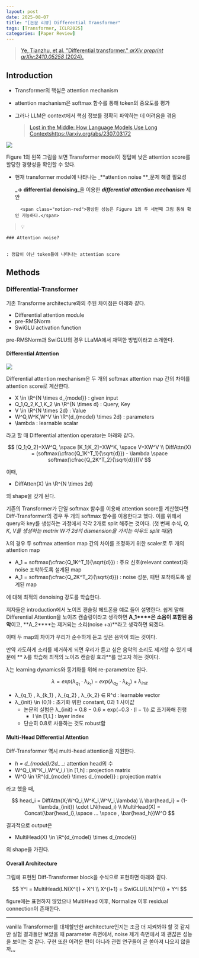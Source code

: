 ```yaml
---
layout: post
date: 2025-08-07
title: "[논문 리뷰] Differential Transformer"
tags: [Transformer, ICLR2025]
categories: [Paper Review]
---
```


> [Ye, Tianzhu, et al. "Differential transformer." ](https://arxiv.org/abs/2410.05258)[_arXiv preprint arXiv:2410.05258_](https://arxiv.org/abs/2410.05258)[ (2024).](https://arxiv.org/abs/2410.05258)



## Introduction

- Transformer의 핵심은 attention mechanism
- attention machanism은 softmax 함수를 통해 token의 중요도를 평가
- 그러나 LLM은 context에서 핵심 정보를 정확히 파악하는 데 어려움을 겪음

	> [Lost in the Middle: How Language Models Use Long Contextshttps://arxiv.org/abs/2307.03172](https://arxiv.org/abs/2307.03172)


![](https://prod-files-secure.s3.us-west-2.amazonaws.com/542b861c-36a8-4051-84e5-8804b6728dba/9083ea56-691a-4752-ae26-47f403431ac8/image.png?X-Amz-Algorithm=AWS4-HMAC-SHA256&X-Amz-Content-Sha256=UNSIGNED-PAYLOAD&X-Amz-Credential=ASIAZI2LB4662LZHQG7N%2F20250824%2Fus-west-2%2Fs3%2Faws4_request&X-Amz-Date=20250824T041501Z&X-Amz-Expires=3600&X-Amz-Security-Token=IQoJb3JpZ2luX2VjEOT%2F%2F%2F%2F%2F%2F%2F%2F%2F%2FwEaCXVzLXdlc3QtMiJHMEUCIDmURmz3rXtpdhjL5TlimE22WTnDVxUGuTiN6ikO88WDAiEAx9Ps1Z6nXhKELe9Dx1sXm7ellh%2BjCUSqNNgaNDQ%2Fr98q%2FwMIPRAAGgw2Mzc0MjMxODM4MDUiDMOsDPquSCNx9HM8jCrcA8BYFIsv2hR0zRaU%2B%2BDKIAC4qV38YZV55vbwbYz6uUg83Nb45CRoJI75anVOw%2B%2BIwXyDbl9rgMFNfE9enW0TaDgF1dgD7lQFwYSBwWXkBhEJ8ByvnP7jj7QlN1i9aTL1aiDiA%2B8LZMoyL%2BBzOfTOPa4zZMIaoJBNB%2F1W9NyjulsDbQPthRnbM%2F3tzMBZh1djPp%2FaQy55GX8%2FLs4hZJEAUpY%2BFrQL7MzdC62px9NaSOlozJqxTb0f8DUnzdtvTmNOe%2BTWvGVFKfw7BHisNj2elRTvj1xImc05%2FAfNXT5CR0gMFR6vmKwg%2FzZeVsPI0sRfYWTahsfVLTLSBgV7Q086TjZVi9lKZgprcvuU6bI3WJSl12A5bCeqwsXjrJBf%2FFtt14z5m9hQI72bJPY88z0%2BQwjvewkrVwMYg6RuWDN1annhsKvUwM3wSgXzfqwJRACnaMkSm0YYEk4jgj296lCXdfcJ51ALdwiACJAmKMAIf7zodn%2FT9tI6MKq18ldhE5nBgJ8wP5SYCTYGpvASbAvt7CMAi9wadG22%2FlcER7J2ulGI9%2F9c7seTknWtCpvjkfxJC%2FzcxE7C7tdtlnpvvhWUOVdkzM5g2kW3Gt3AB5VbJYrv2flgnKwy1mogPAhRMOebqsUGOqUBNVqFIpnaXXI2ba%2Bp0tRlbBAFFIxUjVUIM5HWhTxRFMcJzk%2B1vMB8vO3MONdNsieGxnN5u7fHaw%2FYm%2FqrdCUOo3flEu0KJBAAS2AO2CSmUdJc5ni4o11QjUSNc9jYLony8gYwglw0Vi1ONjOchMZsfykUW8GIaOIeo24EmpQSiUt4Sdtv2u7aCABr3Fr16ydBY9xnWi6uXRJLftFyt2M7yVoopG3i&X-Amz-Signature=5101c0fac884b7ebe69de648c059111b7646c389d7724713974187d56320c776&X-Amz-SignedHeaders=host&x-amz-checksum-mode=ENABLED&x-id=GetObject)


Figure 1의 왼쪽 그림을 보면 Transformer model이 정답에 낮은 attention score를 할당한 경향성을 확인할 수 있다.

- 현재 transformer model에 나타나는 _**attention noise **_문제 해결 필요성

	_**→ differential denoising**_을 이용한 _**differential attention mechanism**_ 제안


		<span class="notion-red">향상된 성능은 Figure 1의 두 세번째 그림 통해 확인 가능하다.</span>


> 💡 


	### Attention noise?


	: 정답이 아닌 token들에 나타나는 attention score



## Methods



### Differential-Transformer


기존 Transforme architecture와의 주된 차이점은 아래와 같다.

- Differential attention module
- pre-RMSNorm
- SwiGLU activation function

pre-RMSNorm과 SwiGLU의 경우 LLaMA에서 채택한 방법이라고 소개한다.



#### Differential Attention


![](https://prod-files-secure.s3.us-west-2.amazonaws.com/542b861c-36a8-4051-84e5-8804b6728dba/116d70b2-1963-4810-9167-f4c7d8a06e8f/image.png?X-Amz-Algorithm=AWS4-HMAC-SHA256&X-Amz-Content-Sha256=UNSIGNED-PAYLOAD&X-Amz-Credential=ASIAZI2LB4662LZHQG7N%2F20250824%2Fus-west-2%2Fs3%2Faws4_request&X-Amz-Date=20250824T041501Z&X-Amz-Expires=3600&X-Amz-Security-Token=IQoJb3JpZ2luX2VjEOT%2F%2F%2F%2F%2F%2F%2F%2F%2F%2FwEaCXVzLXdlc3QtMiJHMEUCIDmURmz3rXtpdhjL5TlimE22WTnDVxUGuTiN6ikO88WDAiEAx9Ps1Z6nXhKELe9Dx1sXm7ellh%2BjCUSqNNgaNDQ%2Fr98q%2FwMIPRAAGgw2Mzc0MjMxODM4MDUiDMOsDPquSCNx9HM8jCrcA8BYFIsv2hR0zRaU%2B%2BDKIAC4qV38YZV55vbwbYz6uUg83Nb45CRoJI75anVOw%2B%2BIwXyDbl9rgMFNfE9enW0TaDgF1dgD7lQFwYSBwWXkBhEJ8ByvnP7jj7QlN1i9aTL1aiDiA%2B8LZMoyL%2BBzOfTOPa4zZMIaoJBNB%2F1W9NyjulsDbQPthRnbM%2F3tzMBZh1djPp%2FaQy55GX8%2FLs4hZJEAUpY%2BFrQL7MzdC62px9NaSOlozJqxTb0f8DUnzdtvTmNOe%2BTWvGVFKfw7BHisNj2elRTvj1xImc05%2FAfNXT5CR0gMFR6vmKwg%2FzZeVsPI0sRfYWTahsfVLTLSBgV7Q086TjZVi9lKZgprcvuU6bI3WJSl12A5bCeqwsXjrJBf%2FFtt14z5m9hQI72bJPY88z0%2BQwjvewkrVwMYg6RuWDN1annhsKvUwM3wSgXzfqwJRACnaMkSm0YYEk4jgj296lCXdfcJ51ALdwiACJAmKMAIf7zodn%2FT9tI6MKq18ldhE5nBgJ8wP5SYCTYGpvASbAvt7CMAi9wadG22%2FlcER7J2ulGI9%2F9c7seTknWtCpvjkfxJC%2FzcxE7C7tdtlnpvvhWUOVdkzM5g2kW3Gt3AB5VbJYrv2flgnKwy1mogPAhRMOebqsUGOqUBNVqFIpnaXXI2ba%2Bp0tRlbBAFFIxUjVUIM5HWhTxRFMcJzk%2B1vMB8vO3MONdNsieGxnN5u7fHaw%2FYm%2FqrdCUOo3flEu0KJBAAS2AO2CSmUdJc5ni4o11QjUSNc9jYLony8gYwglw0Vi1ONjOchMZsfykUW8GIaOIeo24EmpQSiUt4Sdtv2u7aCABr3Fr16ydBY9xnWi6uXRJLftFyt2M7yVoopG3i&X-Amz-Signature=bdb1b69c9d2a490042b0bc98fbadeecdf6ea2234084fcbfdf6d916ded12bd5c6&X-Amz-SignedHeaders=host&x-amz-checksum-mode=ENABLED&x-id=GetObject)


Differential attention mechanism은 두 개의 softmax attention map 간의 차이를 attention score로 계산한다.

- X \in \R^{N \times d\_{model}} : given input
- Q\_1,Q\_2,K\_1,K\_2 \in \R^{N \times d} : Query, Key
- V \in \R^{N \times 2d} : Value
- W^Q,W^K,W^V \in \R^{d\_{model} \times 2d} : parameters
- \lambda : learnable scalar

라고 할 때 Differential attention operator는 아래와 같다.


$$
[Q_1;Q_2]=XW^Q, \space [K_1;K_2]=XW^K, \space V=XW^V \\
DiffAttn(X) = (softmax(\cfrac{Q_1K^T_1}{\sqrt{d}}) - \lambda \space softmax(\cfrac{Q_2K^T_2}{\sqrt{d}}))V
$$


이때,

- DiffAtten(X) \in \R^{N \times 2d}

의 shape을 갖게 된다.


기존의 Transformer가 단일 softmax 함수를 이용해 attention score를 계산했다면 Diff-Transformer의 경우 두 개의 softmax 함수를 이용한다고 했다. 이를 위해서 query와 key를 생성하는 과정에서 각각 2개로 split 해주는 것이다. <span class="notion-red">(첫 번째 수식, </span><span class="notion-red">_Q, K, V를 생성하는 matrix W가 2d의 dismension을 가지는 이유도 split 때문_</span><span class="notion-red">)</span>


 λ의 경우 두 softmax attention map 간의 차이를 조정하기 위한 scaler로 두 개의 attention map

- A\_1 = softmax(\cfrac{Q\_1K^T\_1}{\sqrt{d}}) : 주요 신호(relevant context)와 noise 포착하도록 설계된 map
- A\_1 = softmax(\cfrac{Q\_2K^T\_2}{\sqrt{d}}) : noise 성분, 패턴 포착하도록 설계된 map 

에 대해 최적의 denoising 강도를 학습한다.


저자들은 introduction에서 노이즈 캔슬링 헤드폰을 예로 들어 설명한다. 쉽게 말해 Differential Attention을 노이즈 캔슬링이라고 생각하면 **A\_1****은 소음이 포함된 음악**이고, **A\_2****는 제거되는 소리(noise +a)**라고 생각하면 되겠다. 


이때 두 map의 차이가 우리가 순수하게 듣고 싶은 음악이 되는 것이다. 


만약 과도하게 소리를 제거하게 되면 우리가 듣고 싶은 음악의 소리도 제거할 수 있기 때문에 ** λ를 학습해 최적의 노이즈 캔슬링 효과**를 얻고자 하는 것이다.


λ는 learning dynamics와 동기화를 위해 re-parametrize 된다.


$$
\lambda = exp(\lambda_{q_1} \cdot \lambda_{k_1}) - exp(\lambda_{q_2} \cdot \lambda_{k_2}) + \lambda_{init}
$$

- λ\_{q\_1} , λ\_{k\_1} , λ\_{q\_2} , λ\_{k\_2} ∈ R^d : learnable vector
- λ\_{init} \in (0,1) : 초기화 위한 constant, 0과 1 사이값
	- 논문의 실험은 λ\_{init} = 0.8 − 0.6 × exp(−0.3 · (l − 1)) 로 초기화해 진행
		- l \in [1,L] : layer index
	- 단순히 0.8로 사용하는 것도 robust함


#### **Multi-Head Differential Attention**


Diff-Transformer 역시 multi-head attention을 지원한다.

- _h = d\_{model}/2d__ _: attention head의 수
- W^Q\_i,W^K\_i,W^V\_i,i \in [1,h] : projection matrix
- W^O \in \R^{d\_{model} \times d\_{model}} : projection matrix

라고 했을 때,


$$
head_i = DiffAttn(X;W^Q_i,W^K_i,W^V_i,\lambda) \\
\bar{head_i} = (1-\lambda_{init}) \cdot LN(head_i) \\
MultiHead(X) = Concat(\bar{head_i},\space ... \space , \bar{head_h})W^O
$$


결과적으로 output은

- MultiHead(X) \in \R^{d\_{model} \times d\_{model}}

의 shape을 가진다.



#### Overall Architecture


그림에 표현된 Diff-Transformer block을 수식으로 표현하면 아래와 같다.


$$
Y^l = MultiHead(LN(X^l)) + X^l \\
X^{l+1} = SwiGLU(LN(Y^l)) + Y^l
$$


figure에는 표현하지 않았으나 MultiHead 이후, Normalize 이후 residual connection이 존재한다.


---


vanilla Transformer를 대체할만한 architecture인지는 조금 더 지켜봐야 할 것 같지만 실험 결과들만 보았을 때 parameter 측면에서, noise 제거 측면에서 꽤 괜찮은 성능을 보이는 것 같다. 구현 또한 어려운 편이 아니라 관련 연구들이 곧 쏟아져 나오지 않을까,,,

